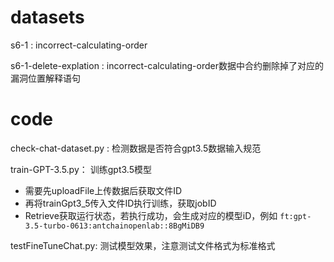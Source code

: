 # datasets

s6-1 : incorrect-calculating-order

s6-1-delete-explation : incorrect-calculating-order数据中合约删除掉了对应的漏洞位置解释语句


# code

check-chat-dataset.py : 检测数据是否符合gpt3.5数据输入规范

train-GPT-3.5.py： 训练gpt3.5模型
- 需要先uploadFile上传数据后获取文件ID
- 再将trainGpt3_5传入文件ID执行训练，获取jobID
- Retrieve获取运行状态，若执行成功，会生成对应的模型iD，例如
```ft:gpt-3.5-turbo-0613:antchainopenlab::8BgMiDB9```

testFineTuneChat.py: 测试模型效果，注意测试文件格式为标准格式